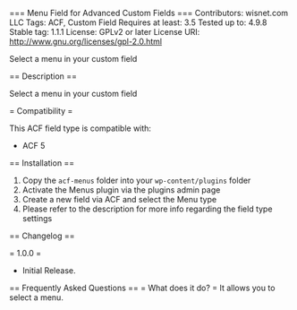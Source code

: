 === Menu Field for Advanced Custom Fields ===
Contributors: wisnet.com LLC
Tags: ACF, Custom Field
Requires at least: 3.5
Tested up to: 4.9.8
Stable tag: 1.1.1
License: GPLv2 or later
License URI: http://www.gnu.org/licenses/gpl-2.0.html

Select a menu in your custom field

== Description ==

Select a menu in your custom field

= Compatibility =

This ACF field type is compatible with:
* ACF 5

== Installation ==

1. Copy the `acf-menus` folder into your `wp-content/plugins` folder
2. Activate the Menus plugin via the plugins admin page
3. Create a new field via ACF and select the Menu type
4. Please refer to the description for more info regarding the field type settings

== Changelog ==

= 1.0.0 =
* Initial Release.

== Frequently Asked Questions == 
= What does it do? =
It allows you to select a menu.
